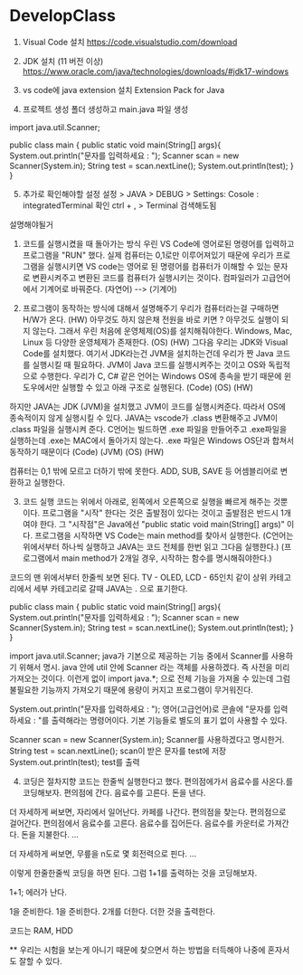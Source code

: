 # DevelopClass

1. Visual Code 설치
https://code.visualstudio.com/download

2. JDK 설치 (11 버전 이상)
https://www.oracle.com/java/technologies/downloads/#jdk17-windows

3. vs code에 java extension 설치
Extension Pack for Java

4. 프로젝트 생성
폴더 생성하고 main.java 파일 생성

import java.util.Scanner;

public class main {
    public static void main(String[] args){
        System.out.println("문자를 입력하세요 : ");
        Scanner scan = new Scanner(System.in);
        String test = scan.nextLine();
        System.out.println(test);
    }
}


5. 추가로 확인해야할 설정
설정 > JAVA > DEBUG > Settings: Cosole : integratedTerminal 확인
ctrl + , > Terminal 검색해도됨



설명해야될거
1. 코드를 실행시켰을 때 돌아가는 방식
우린 VS Code에 영어로된 명령어를 입력하고 프로그램을 "RUN" 했다.
실제 컴퓨터는 0,1로만 이루어져있기 때문에
우리가 프로그램을 실행시키면 VS code는 영어로 된 명령어를 컴퓨터가 이해할 수 있는 문자로 변환시켜주고
변환된 코드를 컴퓨터가 실행시키는 것이다.
컴파일러가 고급언어에서 기계어로 바꿔준다. (자연어) --> (기계어)


2. 프로그램이 동작하는 방식에 대해서 설명해주기
우리가 컴퓨터라는걸 구매하면 H/W가 온다.
(HW)
아무것도 하지 않은채 전원을 바로 키면 ? 아무것도 실행이 되지 않는다.
그래서 우린 처음에 운영체제(OS)를 설치해줘야한다.
Windows, Mac, Linux 등 다양한 운영체제가 존재한다.
(OS)
(HW)
그다음 우리는 JDK와 Visual Code를 설치했다.
여기서 JDK라는건 JVM을 설치하는건데 우리가 짠 Java 코드를 실행시킬 때 필요하다.
JVM이 Java 코드를 실행시켜주는 것이고 OS와 독립적으로 수행한다.
우리가 C, C# 같은 언어는 Windows OS에 종속을 받기 때문에 윈도우에서만 실행할 수 있고 아래 구조로 실행된다.
(Code)
(OS)
(HW)

하지만 JAVA는 JDK (JVM)을 설치했고 JVM이 코드를 실행시켜준다. 따라서 OS에 종속적이지 않게 실행시킬 수 있다.
JAVA는 vscode가 .class 변환해주고 JVM이 .class 파일을 실행시켜 준다.
C언어는 빌드하면 .exe 파일을 만들어주고 .exe파일을 실행하는데 .exe는 MAC에서 돌아가지 않는다.
.exe 파일은 Windows OS단과 합쳐서 동작하기 때문이다
(Code)
(JVM)
(OS)
(HW)

컴퓨터는 0,1 밖에 모르고 더하기 밖에 못한다.
ADD, SUB, SAVE 등 어셈블리어로 변환하고 실행한다.


3. 코드 실행
코드는 위에서 아래로, 왼쪽에서 오른쪽으로 실행을 빠르게 해주는 것뿐이다.
프로그램을 "시작" 한다는 것은 출발점이 있다는 것이고 출발점은 반드시 1개여야 한다.
그 "시작점"은 Java에선 "public static void main(String[] args)" 이다.
프로그램을 시작하면 VS Code는 main method를 찾아서 실행한다.
(C언어는 위에서부터 하나씩 실행하고 JAVA는 코드 전체를 한번 읽고 그다음 실행한다.)
(프로그램에서 main method가 2개일 경우, 시작하는 함수를 명시해줘야한다.)

코드의 맨 위에서부터 한줄씩 보면 된다.
TV - OLED, LCD - 65인치 같이 상위 카테고리에서 세부 카테고리로 갈때 JAVA는 . 으로 표기한다.

public class main {
    public static void main(String[] args){
        System.out.println("문자를 입력하세요 : ");
        Scanner scan = new Scanner(System.in);
        String test = scan.nextLine();
        System.out.println(test);
    }
}

import java.util.Scanner;
	java가 기본으로 제공하는 기능 중에서 Scanner를 사용하기 위해서 명시.
	java 안에 util 안에 Scanner 라는 객체를 사용하겠다. 즉 사전을 미리 가져오는 것이다.
	이런게 없이 import java.*; 으로 전체 기능을 가져올 수 있는데 그럼 불필요한 기능까지 가져오기 때문에 용량이 커지고 프로그램이 무거워진다.
	
System.out.println("문자를 입력하세요 : ");
  영어(고급언어)로 콘솔에 "문자를 입력하세요 : "를 출력해라는 명령어이다.
  기본 기능들로 별도의 표기 없이 사용할 수 있다.

Scanner scan = new Scanner(System.in);
	Scanner를 사용하겠다고 명시한거.
String test = scan.nextLine();
	scan이 받은 문자를 test에 저장
System.out.println(test);
	test를 출력
  

4. 코딩은 절차지향
코드는 한줄씩 실행한다고 했다. 
편의점에가서 음료수를 사온다.를 코딩해보자.
	편의점에 간다.
	음료수를 고른다.
	돈을 낸다.

더 자세하게 써보면,
	자리에서 일어난다.
	카페를 나간다.
	편의점을 찾는다.
	편의점으로 걸어간다.
	편의점에서 음료수를 고른다.
	음료수를 집어든다.
	음료수를 카운터로 가져간다.
	돈을 지불한다.
	...
	
더 자세하게 써보면,
	무릎을 n도로 몇 회전력으로 핀다.
	...
	
이렇게 한줄한줄씩 코딩을 하면 된다.
그럼 1+1를 출력하는 것을 코딩해보자.

1+1; 에러가 난다.

1을 준비한다.
1을 준비한다.
2개를 더한다.
더한 것을 출력한다.

코드는 
RAM, HDD




** 우리는 시험을 보는게 아니기 때문에 찾으면서 하는 방법을 터득해야 나중에 혼자서도 잘할 수 있다.
